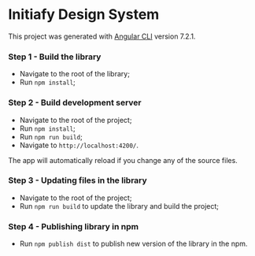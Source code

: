 # Initiafy Design System

This project was generated with [Angular CLI](https://github.com/angular/angular-cli) version 7.2.1.

### Step 1 - Build the library

- Navigate to the root of the library;
- Run `npm install`;

### Step 2 - Build development server

- Navigate to the root of the project;
- Run `npm install`;
- Run `npm run build`;
- Navigate to `http://localhost:4200/`.

The app will automatically reload if you change any of the source files.

### Step 3 - Updating files in the library

- Navigate to the root of the project;
- Run `npm run build` to update the library and build the project;

### Step 4 - Publishing library in npm

- Run `npm publish dist` to publish new version of the library in the npm.
